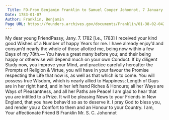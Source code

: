 ```yaml
---
 Title: FO-From Benjamin Franklin to Samuel Cooper Johonnot, 7 January 1783
Date: 1783-01-07
Author: Franklin, Benjamin
Page URL: https://founders.archives.gov/documents/Franklin/01-38-02-0420
---
```


My dear young FriendPassy, Jany. 7. 1782 [i.e., 1783]
I received your kind good Wishes of a Number of happy Years for me. I have already enjoy’d and consum’d nearly the whole of those allotted me, being now within a few Days of my 78th.— You have a great many before you; and their being happy or otherwise will depend much on your own Conduct. If by diligent Study now, you improve your Mind, and practice carefully hereafter the Prompts of Religion & Virtue, you will have in your favour the Promise respecting the Life that now is, as well as that which is to come. You will possess true Wisdom, which is nearly allied to Happiness; Length of Days are in her right hand, and in her left hand Riches & Honours; all her Ways are Ways of Pleasantness, and all her Paths are Peace!
I am glad to hear that you are intitled to a Prize. It will be pleasing News to your Friends in New England, that you have behav’d so as to deserve it. I pray God to bless you, and render you a Comfort to them and an Honour to your Country. I am, Your affectionate Friend
B Franklin
Mr. S. C. Johonnot

